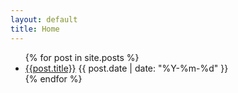 ```yaml
---
layout: default
title: Home
---
```


<section>
    <ul class="list-group">
        {% for post in site.posts %}
            <li class="post-list list-group-item">
                <a class="post-font" href="{{post.url}}">{{post.title}}</a>
                <span class="post-date">{{ post.date | date: "%Y-%m-%d" }}</span>
            </li>
        {% endfor %}
    </ul>
</section>